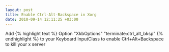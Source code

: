 ```yaml
--- 
layout: post
title: Enable Ctrl-Alt-Backspace in Xorg
date: 2010-09-14 12:11:25 +03:00
---
```

Add
{% highlight text %}
Option             "XkbOptions" "terminate:ctrl_alt_bksp"
{% endhighlight %}
to your Keyboard InputClass to enable Ctrl+Alt+Backspace to kill your x server
